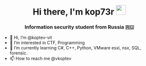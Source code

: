 <h1 align="center">Hi there, I'm kop73r <img src="https://github.com/blackcater/blackcater/raw/main/images/Hi.gif" height="32"/></h1>
<h3 align="center">Information security student from Russia 🇷🇺</h3>


- 👋 Hi, I’m @koptev-vit
- 👀 I’m interested in CTF, Programming
- 🌱 I’m currently learning C#, C++, Python, VMware esxi, nsx, SQL, forensic.
- 📫 How to reach me @vkoptev

<!---
koptev-vit/koptev-vit is a ✨ special ✨ repository because its `README.md` (this file) appears on your GitHub profile.
You can click the Preview link to take a look at your changes.
--->
